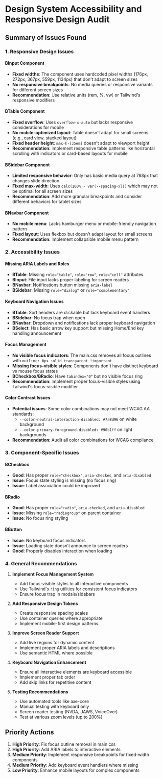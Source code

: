 # Design System Accessibility and Responsive Design Audit

## Summary of Issues Found

### 1. **Responsive Design Issues**

#### BInput Component
- **Fixed widths**: The component uses hardcoded pixel widths (176px, 272px, 367px, 559px, 1134px) that don't adapt to screen sizes
- **No responsive breakpoints**: No media queries or responsive variants for different screen sizes
- **Recommendation**: Use relative units (rem, %, vw) or Tailwind's responsive modifiers

#### BTable Component
- **Fixed overflow**: Uses `overflow-x-auto` but lacks responsive considerations for mobile
- **No mobile-optimized layout**: Table doesn't adapt for small screens (e.g., card view, stacked layout)
- **Fixed header height**: `max-h-[35em]` doesn't adapt to viewport height
- **Recommendation**: Implement responsive table patterns like horizontal scrolling with indicators or card-based layouts for mobile

#### BSidebar Component
- **Limited responsive behavior**: Only has basic media query at 768px that changes slide direction
- **Fixed max-width**: Uses `calc(100% - var(--spacing-xl))` which may not be optimal for all screen sizes
- **Recommendation**: Add more granular breakpoints and consider different behaviors for tablet sizes

#### BNavbar Component
- **No mobile menu**: Lacks hamburger menu or mobile-friendly navigation pattern
- **Fixed layout**: Uses flexbox but doesn't adapt layout for small screens
- **Recommendation**: Implement collapsible mobile menu pattern

### 2. **Accessibility Issues**

#### Missing ARIA Labels and Roles
- **BTable**: Missing `role="table"`, `role="row"`, `role="cell"` attributes
- **BInput**: File input lacks proper labeling for screen readers
- **BNavbar**: Notifications button missing `aria-label`
- **BSidebar**: Missing `role="dialog"` or `role="complementary"`

#### Keyboard Navigation Issues
- **BTable**: Sort headers are clickable but lack keyboard event handlers
- **BSidebar**: No focus trap when open
- **BNavbar**: Dropdown and notifications lack proper keyboard navigation
- **BSelect**: Has basic arrow key support but missing Home/End key handling announcement

#### Focus Management
- **No visible focus indicators**: The main.css removes all focus outlines with `outline: 0px solid transparent !important`
- **Missing focus-visible styles**: Components don't have distinct keyboard vs mouse focus states
- **BCheckbox/BRadio**: Have `tabindex="0"` but no visible focus ring
- **Recommendation**: Implement proper focus-visible styles using Tailwind's focus-visible modifier

#### Color Contrast Issues
- **Potential issues**: Some color combinations may not meet WCAG AA standards:
  - `--color-neutral-interaction-disabled: #7a8d96` on white background
  - `--color-primary-foreground-disabled: #90b1ff` on light backgrounds
- **Recommendation**: Audit all color combinations for WCAG compliance

### 3. **Component-Specific Issues**

#### BCheckbox
- **Good**: Has proper `role="checkbox"`, `aria-checked`, and `aria-disabled`
- **Issue**: Focus state styling is missing (no focus ring)
- **Issue**: Label association could be improved

#### BRadio
- **Good**: Has proper `role="radio"`, `aria-checked`, and `aria-disabled`
- **Issue**: Missing `role="radiogroup"` on parent container
- **Issue**: No focus ring styling

#### BButton
- **Issue**: No keyboard focus indicators
- **Issue**: Loading state doesn't announce to screen readers
- **Good**: Properly disables interaction when loading

### 4. **General Recommendations**

1. **Implement Focus Management System**
   - Add focus-visible styles to all interactive components
   - Use Tailwind's `ring` utilities for consistent focus indicators
   - Ensure focus trap in modals/sidebars

2. **Add Responsive Design Tokens**
   - Create responsive spacing scales
   - Use container queries where appropriate
   - Implement mobile-first design patterns

3. **Improve Screen Reader Support**
   - Add live regions for dynamic content
   - Implement proper ARIA labels and descriptions
   - Use semantic HTML where possible

4. **Keyboard Navigation Enhancement**
   - Ensure all interactive elements are keyboard accessible
   - Implement proper tab order
   - Add skip links for repetitive content

5. **Testing Recommendations**
   - Use automated tools like axe-core
   - Manual testing with keyboard only
   - Screen reader testing (NVDA, JAWS, VoiceOver)
   - Test at various zoom levels (up to 200%)

## Priority Actions

1. **High Priority**: Fix focus outline removal in main.css
2. **High Priority**: Add ARIA labels to interactive elements
3. **Medium Priority**: Implement responsive breakpoints for fixed-width components
4. **Medium Priority**: Add keyboard event handlers where missing
5. **Low Priority**: Enhance mobile layouts for complex components